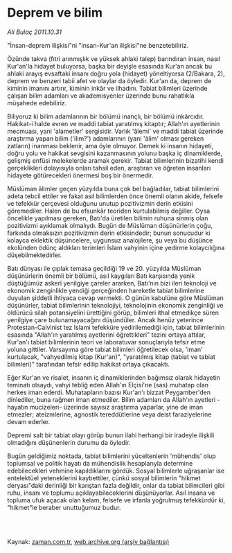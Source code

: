 # Deprem ve bilim

*Ali Bulaç 2011.10.31*

<td class="columnist-detail">
<p>"İnsan-deprem ilişkisi"ni "insan-Kur'an ilişkisi"ne benzetebiliriz.</p>
<p>
<div id="haberMetinDiv">
<p> Özünde takva (fıtri arınmışlık ve yüksek ahlaki talep) barındıran insan, nasıl Kur'an'la hidayet buluyorsa, başka bir deyişle esasında Kur'an ancak bu ahlaki arayış evsaftaki insanı doğru yola (hidayet) yöneltiyorsa (2/Bakara, 2), deprem ve benzeri tabii afet ve olaylar da öyledir. Kur'an da, deprem de kiminin imanını artırır, kiminin inkâr ve ilhadını. Tabiat bilimleri üzerinde çalışan bilim adamları ve akademisyenler üzerinde bunu rahatlıkla müşahede edebiliriz.
<p> Biliyoruz ki bilim adamlarının bir bölümü inançlı, bir bölümü inkârcıdır. Hakikat-i halde evren ve maddi tabiat yaratılmış kitaptır; Allah'ın ayetlerinin mecmuası, yani 'alametler' sergisidir. Varlık 'âlemi' ve maddi tabiat üzerinde araştırma yapan bilim ('ilim?') adamlarının (yani 'âlim' olması gereken zatların) inanması beklenir, ama öyle olmuyor. Demek ki insanın hidayeti, doğru yolu ve hakikat sevgisini kazanmasının yolunu başka iç dinamiklerde, gelişmiş enfüsi melekelerde aramak gerekir. Tabiat bilimlerinin bizatihi kendi gerçeklikleri dolayısıyla onları tahsil eden, araştıran ve öğreten insanları hidayete götürecekleri önermesi boş bir önermedir.
<p> Müslüman âlimler geçen yüzyılda buna çok bel bağladılar, tabiat bilimlerini adeta tebcil ettiler ve fakat asıl bilimlerden önce önemli olanın akide, felsefe ve tefekkür çerçevesi olduğunu unutup pozitivizmin derin etkisini göremediler. Halen de bu efsunkâr teoriden kurtulabilmiş değiller. Oysa öncelikle yapılması gereken, Batı'da üretilen bilimin ruhuna sinmiş olan pozitivizmi ayıklamak olmalıydı. Bugün de Müslüman düşünürlerin çoğu, farkında olmaksızın pozitivizmin derin etkisindedir; bunun sonucudur ki kolayca eklektik düşüncelere, uygunsuz analojilere, şu veya bu düşünce ekolünden ödünç aldıkları terimleri İslam vahyinin içine yedirme kolaycılığına düşebilmektedirler.
<p> Batı dünyası ile çıplak temasa geçildiği 19 ve 20. yüzyılda Müslüman düşünürlerin önemli bir bölümü, asıl kaygıları Batı karşısında yenik düştüğümüz askerî yenilgiye çareler ararken, Batı'nın bizi ileri teknoloji ve ekonomik zenginlikle yendiği gerçeğinden hareketle tabiat bilimlerine duyulan şiddetli ihtiyaca cevap vermekti. O günün kabulüne göre Müslüman düşünürler, tabiat bilimlerinin teknolojiyi, teknolojinin ekonomik zenginliği ve öldürücü silah potansiyelini ürettiğini görüp, bilimleri ithal etmedikçe süren yenilgiye çare bulunamayacağını düşündüler. Ancak henüz yeterince Protestan-Calvinist tez İslami tefekküre yedirilemediği için, tabiat bilimlerinin esasında "Allah'ın yaratılmış ayetlerini öğrettikleri" tezini ortaya attılar, Kur'an'ı tabiat bilimlerinin teori ve laboratuvar sonuçlarıyla tefsir etme yoluna gittiler. Varsayıma göre tabiat bilimleri öğretilecek olsa, 'iman' kurtulacak, "vahyedilmiş kitap (Kur'an)", "yaratılmış kitap (tabiat ve tabiat bilimleri)" tarafından tefsir edilip hakikat ortaya çıkacaktı.
<p> Eğer Kur'an ve risalet, insanın iç dinamiklerinden bağımsız olarak hidayetin teminatı olsaydı, vahyi tebliğ eden Allah'ın Elçisi'ne (sas) muhatap olan herkes iman ederdi. Muhatapların bazısı Kur'an'ı bizzat Peygamber'den dinlediler, buna rağmen iman etmediler. Bilim adamları da Allah'ın ayetleri -hayatın mucizeleri- üzerinde sayısız araştırma yaparlar, yine de iman etmezler; ateizmlerine, agnostik tereddütlerine veya deist faraziyelerine devam ederler.
<p> Depremi salt bir tabiat olayı görüp bunun ilahi herhangi bir iradeyle ilişkili olmadığını düşünenlerin durumu da öyledir.
<p> Bugün geldiğimiz noktada, tabiat bilimlerini yüceltenlerin 'mühendis' olup toplumsal ve politik hayatı da mühendislik hesaplarıyla determine edebilecekleri vehmine kapıldıklarını gördük. Sosyal bilimlerle uğraşanlar ise entelektüel yeteneklerini kaybettiler, çünkü sosyal bilimlerin "hikmet deryası"daki derinliği bir karıştan fazla değildir, onlar da tabiat bilimcileri gibi ruhu, insanı ve toplumu açıklayabileceklerini düşünüyorlar. Asıl insana ve topluma ufuk açacak olan kelam, felsefe ve irfanla yoğrulmuş tefekkürdür ki, "hikmet"le beraber unuttuğumuz budur. </p></p></p></p></p></p></p></div>
</p>


<p><br>
		 </br></p></td>

Kaynak: [zaman.com.tr](http://zaman.com.tr/yazar.do?yazino=1196715), [web.archive.org (arşiv bağlantısı)](http://web.archive.org/web/20120101083031/http://www.zaman.com.tr:80/yazar.do?yazino=1196715)
